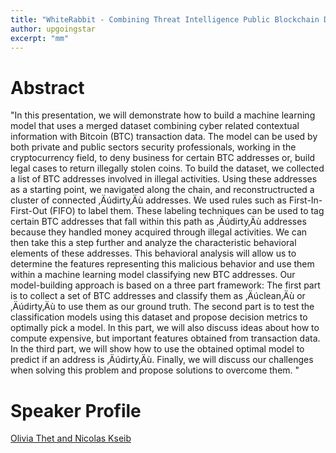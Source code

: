 ```yaml
---
title: "WhiteRabbit - Combining Threat Intelligence Public Blockchain Data and Machine Learning to go Down the Dirty Money Rabbit Hole"
author: upgoingstar
excerpt: "mm"
---
```

# Abstract

"In this presentation, we will demonstrate how to build a machine learning model that uses a merged dataset combining cyber related contextual information with Bitcoin (BTC) transaction data. The model can be used by both private and public sectors security professionals, working in the cryptocurrency field, to deny business for certain BTC addresses or, build legal cases to return illegally stolen coins. 
To build the dataset, we collected a list of BTC addresses involved in illegal activities. Using these addresses as a starting point, we navigated along the chain, and reconstructructed a cluster of connected ‚Äúdirty‚Äù addresses. We used rules such as First-In-First-Out (FIFO) to label them. These labeling techniques can be used to tag certain BTC addresses that fall within this path as ‚Äúdirty‚Äù addresses because they handled money acquired through illegal activities. We can then take this a step further and analyze the characteristic behavioral elements of these addresses. This behavioral analysis will allow us to determine the features representing this malicious behavior and use them within a machine learning model classifying new BTC addresses.
Our model-building approach is based on a three part framework: The first part is to collect a set of  BTC addresses and classify them as ‚Äúclean‚Äù or ‚Äúdirty‚Äù to use them as our ground truth. The second part is to test the classification models using this dataset and propose decision metrics to optimally pick a model. In this part, we will also discuss ideas about how to compute expensive, but important features obtained from transaction data. In the third part, we will show how to use the obtained optimal model to predict if an address is ‚Äúdirty‚Äù.  Finally, we will discuss our challenges when solving this problem and propose solutions to overcome them. 
"

# Speaker Profile

[Olivia Thet and Nicolas Kseib](https://twitter.com/username)
